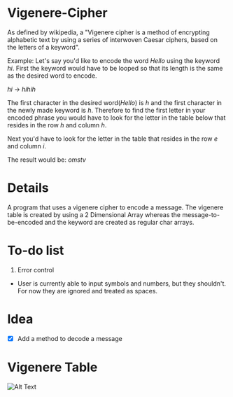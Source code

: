 # Vigenere-Cipher
As defined by wikipedia, a "Vigenere cipher is a method of encrypting alphabetic text by using a series of interwoven Caesar ciphers, based on the letters of a keyword".

Example:
Let's say you'd like to encode the word *Hello* using the keyword *hi*. First the keyword would have to be looped so that its length is the same as the desired word to encode.

*hi* -> *hihih*

The first character in the desired word(*Hello*) is *h* and the first character in the newly made keyword is *h*. Therefore to find the first letter in your encoded phrase you would have to look for the letter in the table below that resides in the row *h* and column *h*.

Next you'd have to look for the letter in the table that resides in the row *e* and column *i*. 

The result would be: *omstv*

# Details
A program that uses a vigenere cipher to encode a message.
The vigenere table is created by using a 2 Dimensional Array whereas the message-to-be-encoded and the keyword are created as regular char arrays.

# To-do list
1) Error control
- User is currently able to input symbols and numbers, but they shouldn't. For now they are ignored and treated as spaces.

# Idea
- [x] Add a method to decode a message

# Vigenere Table
![Alt Text](https://upload.wikimedia.org/wikipedia/commons/9/9a/Vigen%C3%A8re_square_shading.svg)
